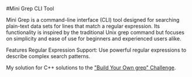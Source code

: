 #Mini Grep CLI Tool

Mini Grep is a command-line interface (CLI) tool designed for searching plain-text data sets for lines that match a regular expression. Its functionality is inspired by the traditional Unix grep command but focuses on simplicity and ease of use for beginners and experienced users alike.

Features
Regular Expression Support: Use powerful regular expressions to describe complex search patterns.

My solution for C++ solutions to the
["Build Your Own grep" Challenge](https://app.codecrafters.io/courses/grep/overview).
